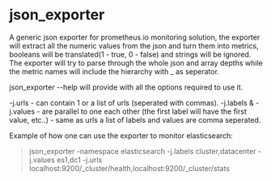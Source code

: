 # json_exporter

A generic json exporter for prometheus.io monitoring solution, the exporter will extract all the numeric values from the json and turn them into metrics, booleans will be translated(1 - true, 0 - false) and strings will be ignored. The exporter will try to parse through the whole json and array depths while the metric names will include the hierarchy with _ as seperator. 

json_exporter --help will provide with all the options required to use it.

-j.urls - can contain 1 or a list of urls (seperated with commas).
-j.labels & -j.values - are parallel to one each other (the first label will have the first value, etc..) - same as urls a list of labels and values are comma seperated.

Example of how one can use the exporter to monitor elasticsearch:
>json_exporter -namespace elasticsearch -j.labels cluster,datacenter -j.values es1,dc1 -j.urls localhost:9200/_cluster/health,localhost:9200/_cluster/stats
